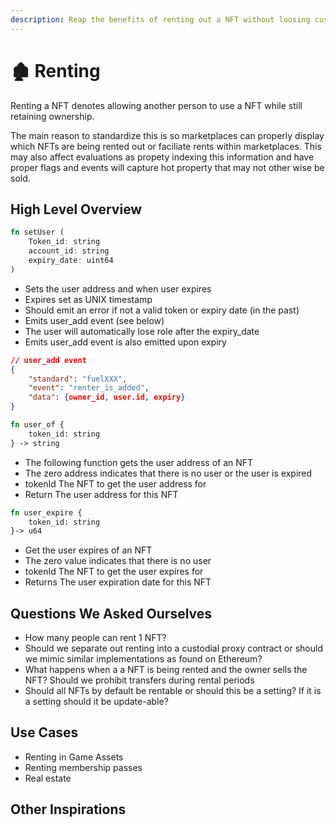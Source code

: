 ```yaml
---
description: Reap the benefits of renting out a NFT without loosing custody
---
```


# 🏚 Renting

Renting a NFT denotes allowing another person to use a NFT while still retaining ownership.&#x20;

The main reason to standardize this is so marketplaces can properly display which NFTs are being rented out or faciliate rents within marketplaces. This may also affect evaluations as propety indexing this information and have proper flags and events will capture hot property that may not other wise be sold.

## High Level Overview

```rust
fn setUser (
    Token_id: string
    account_id: string
    expiry_date: uint64
)
```

* Sets the user address and when user expires
* Expires set as UNIX timestamp
* Should emit an error if not a valid token or expiry date (in the past)
* Emits user\_add event (see below)
* The user will automatically lose role after the expiry\_date
* Emits user\_add event is also emitted upon expiry

```json
// user_add event
{
    "standard": "fuelXXX",
    "event": "renter_is_added",
    "data": {owner_id, user.id, expiry}
}
```

```rust
fn user_of {
    token_id: string
} -> string
```

* The following function gets the user address of an NFT
* The zero address indicates that there is no user or the user is expired
* tokenId The NFT to get the user address for
* Return The user address for this NFT

```rust
fn user_expire {
    token_id: string
}-> u64
```

* Get the user expires of an NFT
* The zero value indicates that there is no user
* tokenId The NFT to get the user expires for
* Returns The user expiration date for this NFT

## Questions We Asked Ourselves

* How many people can rent 1 NFT?
* Should we separate out renting into a custodial proxy contract or should we mimic similar implementations as found on Ethereum?
* What happens when a a NFT is being rented and the owner sells the NFT? Should we prohibit transfers during rental periods
* Should all NFTs by default be rentable or should this be a setting? If it is a setting should it be update-able?

## Use Cases

* Renting in Game Assets
* Renting membership passes
* Real estate



## Other Inspirations
